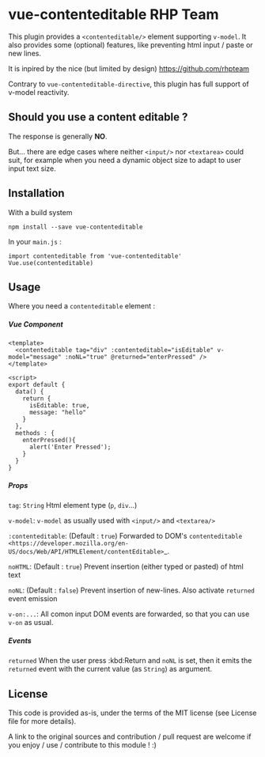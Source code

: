 vue-contenteditable RHP Team
===================

This plugin provides a ``<contenteditable/>`` element supporting ``v-model``. It also provides some (optional) features, like preventing html input / paste or new lines.

It is inpired by the nice (but limited by design) https://github.com/rhpteam

Contrary to ``vue-contenteditable-directive``, this plugin has full support of v-model reactivity.

Should you use a content editable ?
-----------------------------------

The response is generally **NO**.

But... there are edge cases where neither ``<input/>`` nor ``<textarea>`` could suit, for example when you need a dynamic object size to adapt to user input text size.

Installation
------------

With a build system

```
npm install --save vue-contenteditable
```

In your ``main.js`` :

```
import contenteditable from 'vue-contenteditable'
Vue.use(contenteditable)
```

Usage
-----

Where you need a ``contenteditable`` element :

##### Vue Component

```
<template>
  <contenteditable tag="div" :contenteditable="isEditable" v-model="message" :noNL="true" @returned="enterPressed" />
</template>
 
<script>
export default {
  data() {
    return {
      isEditable: true,
      message: "hello"
    }
  },
  methods : {
    enterPressed(){
      alert('Enter Pressed');
    }
  }
}
```

##### Props

``tag``:
  ``String``
  Html element type (``p``, ``div``...)

``v-model``:
  ``v-model`` as usually used with ``<input/>`` and ``<textarea/>``

``:contenteditable``: 
  (Default : ``true``)
  Forwarded to DOM's `contenteditable <https://developer.mozilla.org/en-US/docs/Web/API/HTMLElement/contentEditable>`_.

``noHTML``:
  (Default : ``true``)
  Prevent insertion (either typed or pasted) of html text

``noNL``:
  (Default : ``false``)
  Prevent insertion of new-lines. Also activate ``returned`` event emission

``v-on:...``:
  All comon input DOM events are forwarded, so that you can use ``v-on`` as usual.

##### Events

``returned``
  When the user press :kbd:Return and ``noNL`` is set, then it emits the ``returned`` event with the current value (as ``String``) as argument.

License
-------

This code is provided as-is, under the terms of the MIT license (see License file for more details).

A link to the original sources and contribution / pull request are welcome if you enjoy / use / contribute to this module ! :)



